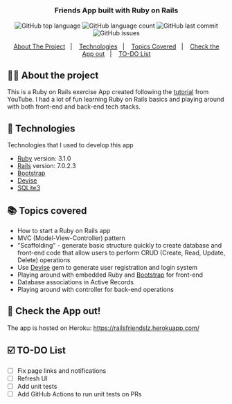 <h1 align="center"></h1>

<h3 align="center">
  Friends App built with Ruby on Rails
</h3>

<p align="center">
  <img alt="GitHub top language" src="https://img.shields.io/github/languages/top/lzfun/railsfriends">

  <img alt="GitHub language count" src="https://img.shields.io/github/languages/count/lzfun/railsfriends">

  <img alt="GitHub last commit" src="https://img.shields.io/github/last-commit/lzfun/railsfriends">

  <img alt="GitHub issues" src="https://img.shields.io/github/issues/lzfun/railsfriends">

</p>

<p align="center">
  <a href="#-about-the-project">About The Project</a>&nbsp;&nbsp;&nbsp;|&nbsp;&nbsp;&nbsp;
  <a href="#-technologies">Technologies</a>&nbsp;&nbsp;&nbsp;|&nbsp;&nbsp;&nbsp;
  <a href="#-topics-covered">Topics Covered</a>&nbsp;&nbsp;&nbsp;|&nbsp;&nbsp;&nbsp;
  <a href="#-check-the-app-out">Check the App out</a>&nbsp;&nbsp;&nbsp;|&nbsp;&nbsp;&nbsp;
  <a href="#-to&#45;do-list">TO-DO List</a>
</p>

## 👩‍💻 About the project

This is a Ruby on Rails exercise App created following the [tutorial](https://youtu.be/fmyvWz5TUWg) from YouTube. I had 
a lot of fun learning Ruby on Rails basics and playing around with both front-end and back-end tech stacks.


## 🚀 Technologies

Technologies that I used to develop this app

- [Ruby](https://www.ruby-lang.org/en) version: 3.1.0
- [Rails](https://rubyonrails.org/) version: 7.0.2.3
- [Bootstrap](https://getbootstrap.com/)
- [Devise](https://github.com/heartcombo/devise)
- [SQLite3](https://www.sqlite.org/index.html)


## 📚 Topics covered
- How to start a Ruby on Rails app
- MVC (Model-View-Controller) pattern
- "Scaffolding" - generate basic structure quickly to create database and front-end code that allow users to perform
  CRUD (Create, Read, Update, Delete) operations
- Use [Devise](https://github.com/heartcombo/devise) gem to generate user registration and login system
- Playing around with embedded Ruby and [Bootstrap](https://getbootstrap.com/) for front-end
- Database associations in Active Records
- Playing around with controller for back-end operations



## 📱 Check the App out!
The app is hosted on Heroku: https://railsfriendslz.herokuapp.com/

## ☑️ TO&#45;DO List
- [ ] Fix page links and notifications
- [ ] Refresh UI
- [ ] Add unit tests
- [ ] Add GitHub Actions to run unit tests on PRs
